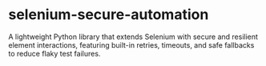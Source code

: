 # selenium-secure-automation
A lightweight Python library that extends Selenium with secure and resilient element interactions, featuring built-in retries, timeouts, and safe fallbacks to reduce flaky test failures.
